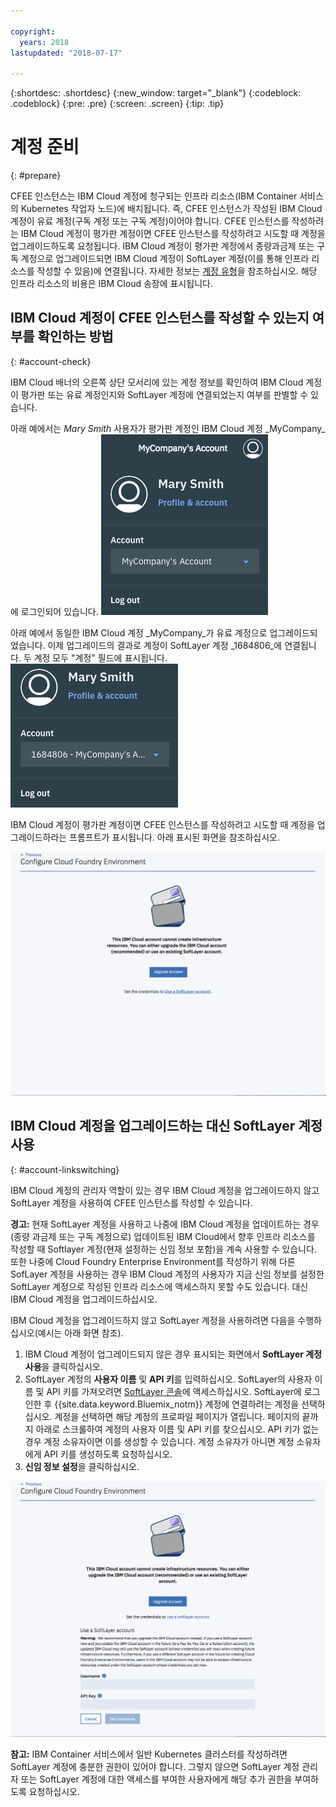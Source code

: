```yaml
---

copyright:
  years: 2018
lastupdated: "2018-07-17"

---
```


{:shortdesc: .shortdesc}
{:new_window: target="_blank"}
{:codeblock: .codeblock}
{:pre: .pre}
{:screen: .screen}
{:tip: .tip}

# 계정 준비
{: #prepare}

CFEE 인스턴스는 IBM Cloud 계정에 청구되는 인프라 리소스(IBM Container 서비스의 Kubernetes 작업자 노드)에 배치됩니다. 즉, CFEE 인스턴스가 작성된 IBM Cloud 계정이 유료 계정(구독 계정 또는 구독 계정)이어야 합니다. CFEE 인스턴스를 작성하려는 IBM Cloud 계정이 평가판 계정이면 CFEE 인스턴스를 작성하려고 시도할 때 계정을 업그레이드하도록 요청됩니다. IBM Cloud 계정이 평가판 계정에서 종량과금제 또는 구독 계정으로 업그레이드되면 IBM Cloud 계정이 SoftLayer 계정(이를 통해 인프라 리소스를 작성할 수 있음)에 연결됩니다. 자세한 정보는 [계정 유형](https://console.bluemix.net/docs/account/index.html#accounts)을 참조하십시오. 해당 인프라 리소스의 비용은 IBM Cloud 송장에 표시됩니다.

## IBM Cloud 계정이 CFEE 인스턴스를 작성할 수 있는지 여부를 확인하는 방법
{: #account-check}

IBM Cloud 배너의 오른쪽 상단 모서리에 있는 계정 정보를 확인하여 IBM Cloud 계정이 평가판 또는 유료 계정인지와 SoftLayer 계정에 연결되었는지 여부를 판별할 수 있습니다.

아래 예에서는 _Mary Smith_ 사용자가 평가판 계정인 IBM Cloud 계정 _MyCompany_에 로그인되어 있습니다.
![계정 확인](img/AccountExample_1.png)

아래 예에서 동일한 IBM Cloud 계정 _MyCompany_가 유료 계정으로 업그레이드되었습니다. 이제 업그레이드의 결과로 계정이 SoftLayer 계정 _1684806_에 연결됩니다. 두 계정 모두 "계정" 필드에 표시됩니다.
![계정 확인](img/AccountExample_2.png)

IBM Cloud 계정이 평가판 계정이면 CFEE 인스턴스를 작성하려고 시도할 때 계정을 업그레이드하라는 프롬프트가 표시됩니다. 아래 표시된 화면을 참조하십시오.

![계정 확인](img/UpgradeAccountPage_1.png)

## IBM Cloud 계정을 업그레이드하는 대신 SoftLayer 계정 사용
{: #account-linkswitching}

IBM Cloud 계정의 관리자 역할이 있는 경우 IBM Cloud 계정을 업그레이드하지 않고 SoftLayer 계정을 사용하여 CFEE 인스턴스를 작성할 수 있습니다.


**경고:** 현재 SoftLayer 계정을 사용하고 나중에 IBM Cloud 계정을 업데이트하는 경우(종량 과금제 또는 구독 계정으로) 업데이트된 IBM Cloud에서 향후 인프라 리소스를 작성할 때 Softlayer 계정(현재 설정하는 신임 정보 포함)을 계속 사용할 수 있습니다. 또한 나중에 Cloud Foundry Enterprise Environment를 작성하기 위해 다른 SofLayer 계정을 사용하는 경우 IBM Cloud 계정의 사용자가 지금 신임 정보를 설정한 SoftLayer 계정으로 작성된 인프라 리소스에 액세스하지 못할 수도 있습니다. 대신 IBM Cloud 계정을 업그레이드하십시오. 

IBM Cloud 계정을 업그레이드하지 않고 SoftLayer 계정을 사용하려면 다음을 수행하십시오(예시는 아래 화면 참조).
1. IBM Cloud 계정이 업그레이드되지 않은 경우 표시되는 화면에서 **SoftLayer 계정 사용**을 클릭하십시오.
2. SoftLayer 계정의 **사용자 이름** 및 **API 키**를 입력하십시오. SoftLayer의 사용자 이름 및 API 키를 가져오려면 [SoftLayer 콘솔](https://control.softlayer.com)에 액세스하십시오. SoftLayer에 로그인한 후 {{site.data.keyword.Bluemix_notm}} 계정에 연결하려는 계정을 선택하십시오. 계정을 선택하면 해당 계정의 프로파일 페이지가 열립니다. 페이지의 끝까지 아래로 스크롤하여 계정의 사용자 이름 및 API 키를 찾으십시오. API 키가 없는 경우 계정 소유자이면 이를 생성할 수 있습니다. 계정 소유자가 아니면 계정 소유자에게 API 키를 생성하도록 요청하십시오.
3. **신임 정보 설정**을 클릭하십시오.

![계정 확인](img/UpgradeAccountPage_2.png)

**참고:** IBM Container 서비스에서 일반 Kubernetes 클러스터를 작성하려면 SoftLayer 계정에 충분한 권한이 있어야 합니다. 그렇지 않으면 SoftLayer 계정 관리자 또는 SoftLayer 계정에 대한 액세스를 부여한 사용자에게 해당 추가 권한을 부여하도록 요청하십시오.

